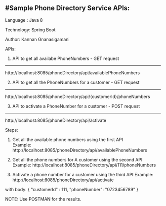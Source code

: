 #Sample Phone Directory Service APIs:
------------------------------------

Language : Java 8

Technology: Spring Boot

Author: Kannan Gnanasigamani


APIs:

1) API to get all availabe PhoneNumbers - GET request
---------------------------------------------------------
http://localhost:8085/phoneDirectory/api/availablePhoneNumbers

2) API to get all the PhoneNumbers for a customer - GET request
---------------------------------------------------------------
http://localhost:8085/phoneDirectory/api/{customerId}/phoneNumbers

3) API to activate a PhoneNumber for a customer - POST request
--------------------------------------------------------------
http://localhost:8085/phoneDirectory/api/activate


Steps:
1) Get all the available phone numbers using the first API      
Example: http://localhost:8085/phoneDirectory/api/availablePhoneNumbers

2) Get all the phone numbers for A customer using the second API
Example: http://localhost:8085/phoneDirectory/api/111/phoneNumbers

3) Activate a phone number for a customer using the third API
Example:  http://localhost:8085/phoneDirectory/api/activate

with body: 
{
"customerId" : 111,
"phoneNumber": "0723456789"
}


NOTE: Use POSTMAN for the results.
